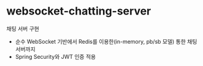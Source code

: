 # websocket-chatting-server
채팅 서버 구현<br>
- 순수 WebSocket 기반에서 Redis를 이용한(in-memory, pb/sb 모델) 통한 채팅 서버까지<br>
- Spring Security와 JWT 인증 적용
